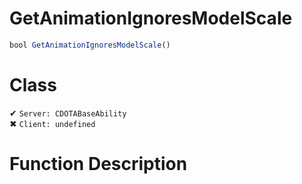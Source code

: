 # GetAnimationIgnoresModelScale
```js
bool GetAnimationIgnoresModelScale()
```
# Class
✔ `Server: CDOTABaseAbility`  
✖ `Client: undefined`  

# Function Description


